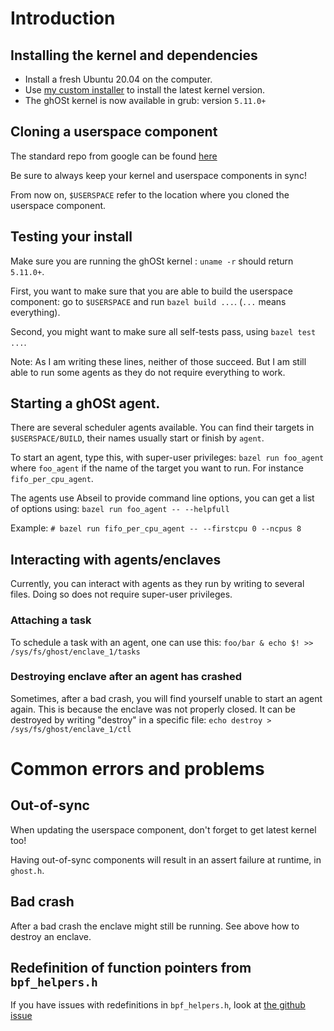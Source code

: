 # Introduction

## Installing the kernel and dependencies

- Install a fresh Ubuntu 20.04 on the computer.
- Use [my custom installer](https://github.com/Swire42/ghost-installer) to install the latest kernel version.
- The ghOSt kernel is now available in grub: version `5.11.0+`

## Cloning a userspace component

The standard repo from google can be found [here](https://github.com/google/ghost-userspace)

Be sure to always keep your kernel and userspace components in sync!

From now on, `$USERSPACE` refer to the location where you cloned the userspace component.

## Testing your install

Make sure you are running the ghOSt kernel : `uname -r` should return `5.11.0+`.

First, you want to make sure that you are able to build the userspace component: go to `$USERSPACE` and run `bazel build ...`. (`...` means everything).

Second, you might want to make sure all self-tests pass, using `bazel test ...`.

Note: As I am writing these lines, neither of those succeed. But I am still able to run some agents as they do not require everything to work.

## Starting a ghOSt agent.

There are several scheduler agents available. You can find their targets in `$USERSPACE/BUILD`, their names usually start or finish by `agent`.

To start an agent, type this, with super-user privileges: `bazel run foo_agent` where `foo_agent` if the name of the target you want to run. For instance `fifo_per_cpu_agent`.

The agents use Abseil to provide command line options, you can get a list of options using:
`bazel run foo_agent -- --helpfull`

Example: `# bazel run fifo_per_cpu_agent -- --firstcpu 0 --ncpus 8`

## Interacting with agents/enclaves

Currently, you can interact with agents as they run by writing to several files. Doing so does not require super-user privileges.

### Attaching a task

To schedule a task with an agent, one can use this:
`foo/bar & echo $! >> /sys/fs/ghost/enclave_1/tasks`

### Destroying enclave after an agent has crashed

Sometimes, after a bad crash, you will find yourself unable to start an agent again. This is because the enclave was not properly closed. It can be destroyed by writing "destroy" in a specific file:
`echo destroy > /sys/fs/ghost/enclave_1/ctl`



# Common errors and problems

## Out-of-sync

When updating the userspace component, don't forget to get latest kernel too!

Having out-of-sync components will result in an assert failure at runtime, in `ghost.h`.

## Bad crash

After a bad crash the enclave might still be running.
See above how to destroy an enclave.

## Redefinition of function pointers from `bpf_helpers.h`

If you have issues with redefinitions in `bpf_helpers.h`, look at [the github issue](https://github.com/google/ghost-userspace/issues/20)
